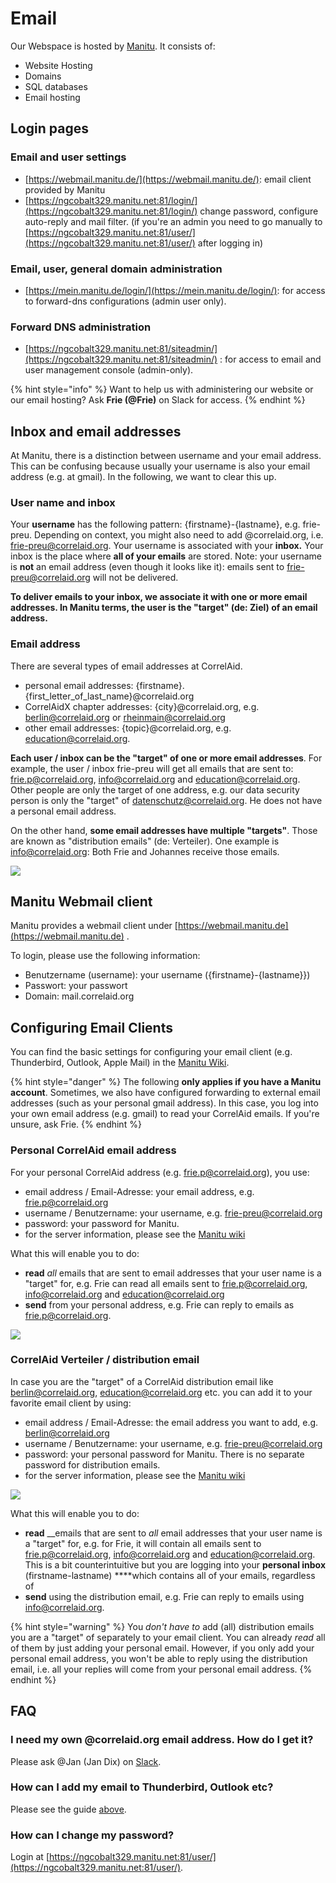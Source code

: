 # Email

Our Webspace is hosted by [Manitu](https://www.manitu.de/). It consists of:

* Website Hosting
* Domains
* SQL databases
* Email hosting



## Login pages

### Email and user settings

* [https://webmail.manitu.de/](https://webmail.manitu.de/): email client provided by Manitu
* [https://ngcobalt329.manitu.net:81/login/](https://ngcobalt329.manitu.net:81/login/) change password, configure auto-reply and mail filter. \(if you're an admin you need to go manually to [https://ngcobalt329.manitu.net:81/user/](https://ngcobalt329.manitu.net:81/user/) after logging in\)

### Email, user, general domain administration

* [https://mein.manitu.de/login/](https://mein.manitu.de/login/): for access to forward-dns configurations \(admin user only\).

### Forward DNS administration 

* [https://ngcobalt329.manitu.net:81/siteadmin/](https://ngcobalt329.manitu.net:81/siteadmin/) : for access to email and user management console \(admin-only\).

{% hint style="info" %}
Want to help us with administering our website or our email hosting? Ask **Frie \(@Frie\)** on Slack for access.
{% endhint %}

## Inbox and email addresses

At Manitu, there is a distinction between username and your email address. This can be confusing because usually your username is also your email address \(e.g. at gmail\). In the following, we want to clear this up.

### User name and inbox

Your **username** has the following pattern: {firstname}-{lastname}, e.g. frie-preu. Depending on context, you might also need to add @correlaid.org, i.e. frie-preu@correlaid.org. Your username is associated with your **inbox.** Your inbox is the place where **all of your emails** are stored. Note: your username is **not** an email address \(even though it looks like it\): emails sent to frie-preu@correlaid.org will not be delivered.

**To deliver emails to your inbox, we associate it with one or more email addresses. In Manitu terms, the user is the "target" \(de: Ziel\) of an email address.** 

### Email address

There are several types of email addresses at CorrelAid. 

* personal email addresses: {firstname}.{first\_letter\_of\_last\_name}@correlaid.org 
* CorrelAidX chapter addresses: {city}@correlaid.org, e.g. berlin@correlaid.org or rheinmain@correlaid.org 
* other email addresses: {topic}@correlaid.org, e.g. education@correlaid.org. 

**Each user / inbox can be the "target" of one or more email addresses**. For example, the user / inbox frie-preu will get all emails that are sent to: frie.p@correlaid.org,  info@correlaid.org and education@correlaid.org. Other people are only the target of one address, e.g. our data security person is only the "target" of datenschutz@correlaid.org. He does not have a personal email address. 

On the other hand, **some email addresses have multiple "targets"**. Those are known as "distribution emails" \(de: Verteiler\). One example is info@correlaid.org: Both Frie and Johannes receive those emails.

![](../../.gitbook/assets/screenshot-2020-06-09-at-11.52.41.png)

## Manitu Webmail client

Manitu provides a webmail client under [https://webmail.manitu.de](https://webmail.manitu.de) . 

To login, please use the following information:

* Benutzername \(username\): your username \({firstname}-{lastname}}\)
* Passwort: your passwort
* Domain: mail.correlaid.org

## Configuring Email Clients

You can find the basic settings for configuring your email client \(e.g. Thunderbird, Outlook, Apple Mail\) in the [Manitu Wiki](https://wiki.manitu.de/index.php/Webhosting:SSL-Verschl%C3%BCsselung_f%C3%BCr_E-Mail-Versand_und_-Empfang_aktivieren).

{% hint style="danger" %}
The following **only applies if you have a Manitu account**. Sometimes, we also have configured forwarding to external email addresses \(such as your personal gmail address\). In this case, you log into your own email address \(e.g. gmail\) to read your CorrelAid emails. If you're unsure, ask Frie. 
{% endhint %}

### Personal CorrelAid email address

For your personal CorrelAid address \(e.g. frie.p@correlaid.org\), you use:

* email address / Email-Adresse: your email address, e.g. frie.p@correlaid.org
* username / Benutzername: your username, e.g. frie-preu@correlaid.org
* password: your password for Manitu. 
* for the server information, please see the [Manitu wiki](https://wiki.manitu.de/index.php/Webhosting:SSL-Verschl%C3%BCsselung_f%C3%BCr_E-Mail-Versand_und_-Empfang_aktivieren)

What this will enable you to do:

* **read** _all_ emails that are sent to email addresses that your user name is a "target" for, e.g. Frie can read all emails sent to frie.p@correlaid.org, info@correlaid.org and education@correlaid.org
* **send** from your personal address, e.g. Frie can reply to emails as frie.p@correlaid.org. 



![](../../.gitbook/assets/screenshot-2020-06-09-at-11.59.00.png)

### CorrelAid Verteiler / distribution email

In case you are the "target" of a CorrelAid distribution email like berlin@correlaid.org, education@correlaid.org etc. you can add it to your favorite email client by using:

* email address / Email-Adresse: the email address you want to add, e.g. berlin@correlaid.org
* username / Benutzername: your username, e.g. frie-preu@correlaid.org
* password: your personal password for Manitu. There is no separate password for distribution emails.
* for the server information, please see the [Manitu wiki](https://wiki.manitu.de/index.php/Webhosting:SSL-Verschl%C3%BCsselung_f%C3%BCr_E-Mail-Versand_und_-Empfang_aktivieren)

![](../../.gitbook/assets/screenshot-2020-06-09-at-11.12.02.png)

What this will enable you to do:

* **read** __emails that are sent to _all_ email addresses that your user name is a "target" for, e.g. for Frie, it will contain all emails sent to frie.p@correlaid.org, info@correlaid.org and education@correlaid.org. This is a bit counterintuitive but you are logging into your **personal inbox** \(firstname-lastname\) ****which contains all of your emails, regardless of 
* **send** using the distribution email, e.g. Frie can reply to emails using info@correlaid.org. 

{% hint style="warning" %}
You _don't have to_ add \(all\) distribution emails you are a "target" of separately to your email client. You can already _read_ all of them by just adding your personal email. However, if you only add your personal email address, you won't be able to reply using the distribution email, i.e. all your replies will come from your personal email address.
{% endhint %}

## FAQ

### I need my own @correlaid.org email address. How do I get it?

Please ask @Jan \(Jan Dix\) on [Slack](../faq.md#everything-seems-to-be-on-slack-how-do-i-get-on-there). 

### How can I add my email to Thunderbird, Outlook etc? 

Please see the guide [above](email.md#configuring-email-clients). 

### How can I change my password?

Login at [https://ngcobalt329.manitu.net:81/user/](https://ngcobalt329.manitu.net:81/user/). 



